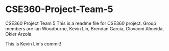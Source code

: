 # CSE360-Project-Team-5
CSE360 Project Team 5
This is a readme file for CSE360 project. Group members are Ian Woodburne, Kevin Lin, Brendan Garcia, Giovanni Almeida, Okier Arzola.

This is Kevin Lin's commit!
